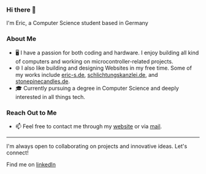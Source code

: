 ### Hi there 👋
I'm Eric, a Computer Science student based in Germany

### About Me
- 🖥️ I have a passion for both coding and hardware. 
I enjoy building all kind of computers and working on microcontroller-related projects.
- 🌐 I also like building and designing Websites in my free time. Some of my works include [eric-s.de](https://www.eric-s.de), [schlichtungskanzlei.de](https://www.schlichtungskanzlei.de), and [stonepinecandles.de](https://www.stonepinecandles.de).
- 🎓 Currently pursuing a degree in Computer Science and deeply interested in all things tech.

### Reach Out to Me
- 📫 Feel free to contact me through my [website](https://www.eric-s.de) or via [mail](mailto:mail@eric-s.de).

---
I'm always open to collaborating on projects and innovative ideas. Let's connect!

Find me on [linkedIn](https://www.linkedin.com/in/eric-stein-814b62258/)
